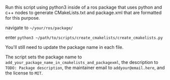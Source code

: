 Run this script using python3 inside of a ros package that uses python and c++ nodes to generate CMakeLists.txt and package.xml that are formatted for this purpose.

navigate to `~/your/ros/package/`

enter `python3 ~/path/to/scripts/create_cmakelists/create_cmakelists.py`

You'll still need to update the package name in each file.

The script sets the package name to `add_your_package_name_in_cmakelists_and_packagexml`, the description to `TODO: Package description`, the maintainer email to `addyour@email.here`, and the license to `MIT`.


